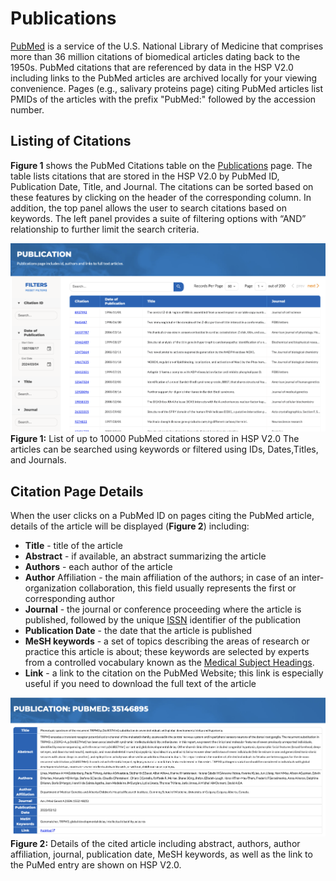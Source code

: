# Publications

<a href="https://pubmed.ncbi.nlm.nih.gov/" target="_blank">PubMed</a> is a service of the U.S. National Library of Medicine that comprises more than 36 million citations of biomedical articles dating back to the 1950s. PubMed citations that are referenced by data in the HSP V2.0 including links to the PubMed articles are archived locally for your viewing convenience. Pages (e.g., salivary proteins page) citing PubMed articles list PMIDs of the articles with the prefix "PubMed:" followed by the accession number.

## Listing of Citations

**Figure 1** shows the PubMed Citations table on the [Publications](https://salivaryproteome.org/citation) page. The table lists citations that are stored in the HSP V2.0 by PubMed ID, Publication Date, Title, and Journal. The citations can be sorted based on these features by clicking on the header of the corresponding column. In addition, the top panel allows the user to search citations based on keywords. The left panel provides a suite of filtering options with “AND” relationship to further limit the search criteria.

![Publications Table](./img/publications/publications-table.png)
<br>
**Figure 1:** List of up to 10000 PubMed citations stored in HSP V2.0 The articles can be searched using keywords or filtered using IDs, Dates,Titles, and Journals.

## Citation Page Details

When the user clicks on a PubMed ID on pages citing the PubMed article, details of the article will be displayed (**Figure 2**) including:

- **Title** - title of the article
- **Abstract** - if available, an abstract summarizing the article
- **Authors** - each author of the article
- **Author** Affiliation - the main affiliation of the authors; in case of an inter-organization collaboration, this field usually represents the first or corresponding author
- **Journal** - the journal or conference proceeding where the article is published, followed by the unique [ISSN](https://www.issn.org/) identifier of the publication
- **Publication Date** - the date that the article is published
- **MeSH keywords** - a set of topics describing the areas of research or practice this article is about; these keywords are selected by experts from a controlled vocabulary known as the [Medical Subject Headings](https://www.nlm.nih.gov/mesh/meshhome.html).
- **Link** - a link to the citation on the PubMed Website; this link is especially useful if you need to download the full text of the article

![Publications Example](./img/publications/publication-example.png)
<br>
**Figure 2:** Details of the cited article including abstract, authors, author affiliation, journal, publication date, MeSH keywords, as well as the link to the PuMed entry are shown on HSP V2.0.
